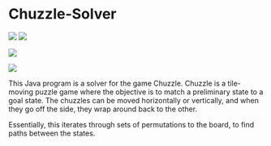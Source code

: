 # Chuzzle-Solver
![](https://media.discordapp.net/attachments/751575211962400781/1128905161604079687/image.png)
![](https://media.discordapp.net/attachments/751575211962400781/1128905187994644480/image.png)

![](https://media.discordapp.net/attachments/751575211962400781/1128904561210445965/image.png)

![](https://media.discordapp.net/attachments/751575211962400781/1128904592986493090/image.png)

This Java program is a solver for the game Chuzzle. 
Chuzzle is a tile-moving puzzle game where the objective is to match a preliminary state to a goal state.
The chuzzles can be moved horizontally or vertically, and when they go off the side, they wrap around back to the other.

Essentially, this iterates through sets of permutations to the board, to find paths between the states.


